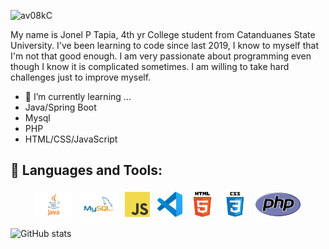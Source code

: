 
![av08kC](https://user-images.githubusercontent.com/88817315/148907531-06f06c46-62ff-436a-bb0a-73cbec4b86ea.jpg)


My name is Jonel P Tapia, 4th yr College student from Catanduanes State University. 
        I've been learning to code since last 2019, I know to myself that I'm not that good enough. I am very passionate about programming even though I know it is complicated sometimes. I am willing to take hard challenges just to improve myself.
   

- 🌱 I’m currently learning ...
- Java/Spring Boot
- Mysql
- PHP
- HTML/CSS/JavaScript

## 🧰 Languages and Tools:
<p align="center">
<img src="java.jpg" alt="Java" height="40" style="vertical-align:top; margin:4px">
<img src="mysql.png" alt="Mysql" height="40" style="vertical-align:top; margin:4px">
<img src="https://raw.githubusercontent.com/github/explore/80688e429a7d4ef2fca1e82350fe8e3517d3494d/topics/javascript/javascript.png" alt="Javascript" height="40" style="vertical-align:top; margin:4px">
<img src="https://raw.githubusercontent.com/github/explore/80688e429a7d4ef2fca1e82350fe8e3517d3494d/topics/visual-studio-code/visual-studio-code.png" alt="VS Code" height="40" style="vertical-align:top; margin:4px">
<img src="https://raw.githubusercontent.com/github/explore/80688e429a7d4ef2fca1e82350fe8e3517d3494d/topics/html/html.png" alt="html" height="40" style="vertical-align:top; margin:4px">
<img src="https://raw.githubusercontent.com/github/explore/80688e429a7d4ef2fca1e82350fe8e3517d3494d/topics/css/css.png" alt="css" height="40" style="vertical-align:top; margin:4px">
<img src="PHP-logo.svg.png" alt="PHP" height="40" style="vertical-align:top; margin:4px">
</p>

![GitHub stats](https://github-readme-stats.vercel.app/api?username=KingNelx&show_icons=true&theme=tokyonight)



     
